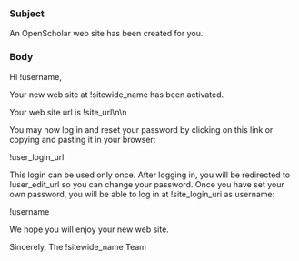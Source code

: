 ### Subject

An OpenScholar web site has been created for you.

### Body

Hi !username,

Your new web site at !sitewide_name has been activated.

Your web site url is !site_url\n\n

You may now log in and reset your password by clicking on this link or copying and pasting it in your browser: 

!user_login_url 

This login can be used only once. After logging in, you will be redirected to !user_edit_url so you can change your password. Once you have set your own password, you will be able to log in at !site_login_uri as username:

!username

We hope you will enjoy your new web site.

Sincerely,
The !sitewide_name Team
